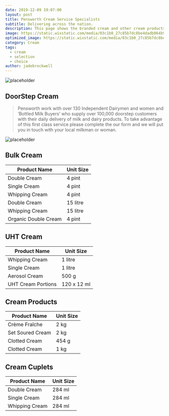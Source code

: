 ```yaml
---
date: 2019-12-09 19:07:00
layout: post
title: Pensworth Cream Service Specialists
subtitle: Delivering across the nation.
description: This page shows the branded cream and other cream products we stock and deliver at Pensworth to you.
image: https://static.wixstatic.com/media/03c1b0_27c85b7dc8be4dadb064b928fd88fac2~mv2_d_5667_1250_s_2.jpg/v1/fill/w_1189,h_300,al_c,q_80,usm_0.66_1.00_0.01/03c1b0_27c85b7dc8be4dadb064b928fd88fac2~mv2_d_5667_1250_s_2.webp
optimized_image: https://static.wixstatic.com/media/03c1b0_27c85b7dc8be4dadb064b928fd88fac2~mv2_d_5667_1250_s_2.jpg/v1/fill/w_1189,h_300,al_c,q_80,usm_0.66_1.00_0.01/03c1b0_27c85b7dc8be4dadb064b928fd88fac2~mv2_d_5667_1250_s_2.webp
category: Cream
tags:
  - cream
  - selection
  - choice
author: jadebrockwell
---
```


![placeholder](https://static.wixstatic.com/media/03c1b0_8f9e1df7f0d7476499603b7cca698034~mv2.png/v1/fill/w_283,h_78,al_c,q_80,usm_0.66_1.00_0.01/Pensworth%20New%20Logo.webp "Pensworth")

## DoorStep Cream

> Pensworth work with over 130 Independent Dairymen and women and ‘Bottled Milk Buyers’ who supply over 100,000 doorstep customers with their daily delivery of milk and dairy products. To take advantage of this first class service please complete the our form and we will put you in touch with your local milkman or woman.

![placeholder](https://static.wixstatic.com/media/03c1b0_e6853da60aa64ec993fe37ea85246565~mv2_d_2792_1250_s_2.jpg/v1/fill/w_476,h_211,al_c,q_80,usm_0.66_1.00_0.01/03c1b0_e6853da60aa64ec993fe37ea85246565~mv2_d_2792_1250_s_2.webp "cream")

## Bulk Cream

<table>
  <thead>
    <tr>
      <th> Product Name</th>
      <th>Unit Size</th>
    </tr>
  </thead>
  <tbody>
    <tr>
      <td>Double Cream</td>
      <td>4 pint</td>
    </tr>
    <tr>
      <td>Single Cream</td>
      <td>4 pint</td>
    </tr>
    <tr>
      <td>Whipping Cream</td>
      <td>4 pint</td>
    </tr>
     <tr>
      <td>Double Cream</td>
      <td>15 litre</td>
    </tr>
    <tr>
      <td>Whipping Cream</td>
      <td>15 litre</td>
    </tr>
        <tr>
      <td>Organic Double Cream</td>
      <td>4 pint</td>
    </tr>
  </tbody>
</table>

## UHT Cream

<table>
  <thead>
    <tr>
      <th> Product Name</th>
      <th>Unit Size</th>
    </tr>
  </thead>
  <tbody>
    <tr>
      <td>Whipping Cream</td>
      <td>1 litre</td>
    </tr>
    <tr>
      <td>Single Cream</td>
      <td>1 litre</td>
    </tr>
    <tr>
      <td>Aerosol Cream</td>
      <td>500 g</td>
    </tr>
     <tr>
      <td>UHT Cream Portions</td>
      <td>120 x 12 ml</td>
    </tr>
  </tbody>
</table>

## Cream Products

<table>
  <thead>
    <tr>
      <th> Product Name</th>
      <th>Unit Size</th>
    </tr>
  </thead>
  <tbody>
    <tr>
      <td>Crème Fraîche</td>
      <td>2 kg</td>
    </tr>
    <tr>
      <td>Set Soured Cream</td>
      <td>2 kg</td>
    </tr>
    <tr>
      <td>Clotted Cream</td>
      <td>454 g</td>
    </tr>
    <tr>
      <td>Clotted Cream</td>
      <td>1 kg</td>
    </tr>
  </tbody>
</table>

## Cream Cuplets

<table>
  <thead>
    <tr>
      <th> Product Name</th>
      <th>Unit Size</th>
    </tr>
  </thead>
  <tbody>
    <tr>
      <td>Double Cream</td>
      <td>284 ml</td>
    </tr>
    <tr>
      <td>Single Cream</td>
      <td>284 ml</td>
    </tr>
    <tr>
      <td>Whipping Cream</td>
      <td>284 ml</td>
    </tr>
  </tbody>
</table>
